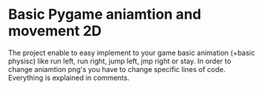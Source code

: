 # Basic Pygame aniamtion and movement 2D 
The project enable to easy implement to your game basic animation (+basic physisc) like run left, run right, jump left, jmp right or stay.
In order to change aniamtion png's you have to change specific lines of code. Everything is explained in comments. 
